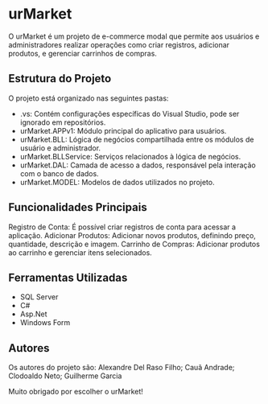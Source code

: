 # urMarket

O urMarket é um projeto de e-commerce modal que permite aos usuários e 
administradores realizar operações como criar registros, adicionar produtos, e gerenciar carrinhos de compras.

## Estrutura do Projeto

O projeto está organizado nas seguintes pastas:

- .vs: Contém configurações específicas do Visual Studio, pode ser ignorado em repositórios.
- urMarket.APPv1: Módulo principal do aplicativo para usuários.
- urMarket.BLL: Lógica de negócios compartilhada entre os módulos de usuário e administrador.
- urMarket.BLLService: Serviços relacionados à lógica de negócios.
- urMarket.DAL: Camada de acesso a dados, responsável pela interação com o banco de dados.
- urMarket.MODEL: Modelos de dados utilizados no projeto.

## Funcionalidades Principais

Registro de Conta: É possível criar registros de conta para acessar a aplicação.
Adicionar Produtos: Adicionar novos produtos, definindo preço, quantidade, descrição e imagem.
Carrinho de Compras: Adicionar produtos ao carrinho e gerenciar itens selecionados.

## Ferramentas Utilizadas

- SQL Server
- C#
- Asp.Net
- Windows Form

## Autores
 
Os autores do projeto são: Alexandre Del Raso Filho; Cauã Andrade; Clodoaldo Neto; Guilherme Garcia

Muito obrigado por escolher o urMarket!

